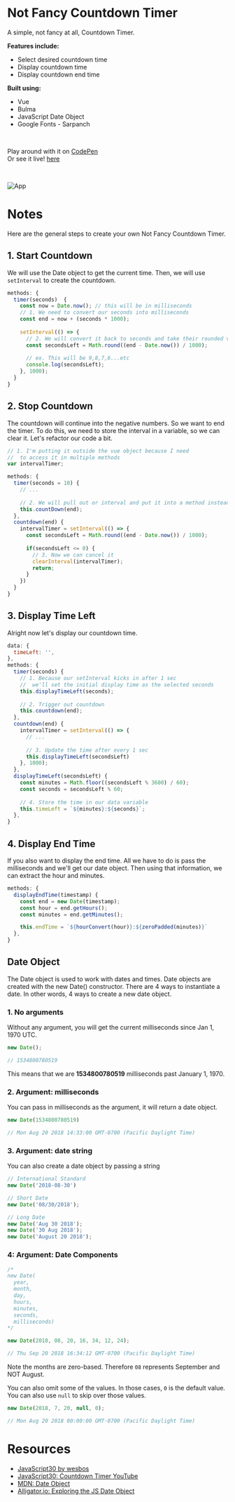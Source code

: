 # Not Fancy Countdown Timer

A simple, not fancy at all, Countdown Timer.

**Features include:**
- Select desired countdown time
- Display countdown time
- Display countdown end time

**Built using:**
- Vue
- Bulma
- JavaScript Date Object
- Google Fonts - Sarpanch

<br>

Play around with it on [CodePen](https://codepen.io/samanthaming/pen/WgrYZr)  
Or see it live! [here](https://samanthaming.github.io/not-fancy-countdown-timer/)

<br>

![App](images/not-fancy-countdown-timer.png)

# Notes

Here are the general steps to create your own Not Fancy Countdown Timer.

## 1. Start Countdown

We will use the Date object to get the current time. Then, we will use `setInterval` to create the countdown.

```javascript
methods: {
  timer(seconds)  {
    const now = Date.now(); // this will be in milliseconds
    // 1. We need to convert our seconds into milliseconds
    const end = now + (seconds * 1000);
    
    setInterval(() => {
      // 2. We will convert it back to seconds and take their rounded value
      const secondsLeft = Math.round((end - Date.now()) / 1000);
      
      // ex. This will be 9,8,7,6...etc
      console.log(secondsLeft);
    }, 1000);
  }
}
```

## 2. Stop Countdown

The countdown will continue into the negative numbers. So we want to end the timer. To do this, we need to store the interval in a variable, so we can clear it. Let's refactor our code a bit.

```javascript
// 1. I'm putting it outside the vue object because I need
//  to access it in multiple methods
var intervalTimer;

methods: {
  timer(seconds = 10) {
    // ...
    
    // 2. We will pull out or interval and put it into a method instead
    this.countDown(end);
  },
  countdown(end) {
    intervalTimer = setInterval(() => {
      const secondsLeft = Math.round((end - Date.now()) / 1000);
      
      if(secondsLeft <= 0) {
        // 3. Now we can cancel it
        clearInterval(intervalTimer);
        return;
      }
    })
  }
}
```

## 3. Display Time Left

Alright now let's display our countdown time.

```javascript
data: {
  timeLeft: '',
},
methods: {
  timer(seconds) {
    // 1. Because our setInterval kicks in after 1 sec
    //  we'll set the initial display time as the selected seconds
    this.displayTimeLeft(seconds);
    
    // 2. Trigger out countdown
    this.countdown(end);
  },
  countdown(end) {
    intervalTimer = setInterval(() => {
      // ...
      
      // 3. Update the time after every 1 sec
      this.displayTimeLeft(secondsLeft)
    }, 1000);
  },
  displayTimeLeft(secondsLeft) {
    const minutes = Math.floor((secondsLeft % 3600) / 60);
    const seconds = secondsLeft % 60;
  
    // 4. Store the time in our data variable
    this.timeLeft = `${minutes}:${seconds}`;
  },
}
```

## 4. Display End Time

If you also want to display the end time. All we have to do is pass the milliseconds and we'll get our date object. Then using that information, we can extract the hour and minutes.

```javascript
methods: {
  displayEndTime(timestamp) {
    const end = new Date(timestamp);
    const hour = end.getHours();
    const minutes = end.getMinutes();

    this.endTime = `${hourConvert(hour)}:${zeroPadded(minutes)}`
  },
}
```

## Date Object

The Date object is used to work with dates and times. Date objects are created with the new Date() constructor. There are 4 ways to instantiate a date. In other words, 4 ways to create a new date object.

### 1. No arguments

Without any argument, you will get the current milliseconds since Jan 1, 1970 UTC.

```javascript
new Date(); 

// 1534800780519
```

This means that we are **1534800780519** milliseconds past January 1, 1970.

### 2. Argument: milliseconds

You can pass in milliseconds as the argument, it will return a date object.

```javascript
new Date(1534800780519)

// Mon Aug 20 2018 14:33:00 GMT-0700 (Pacific Daylight Time)
```

### 3. Argument: date string

You can also create a date object by passing a string

```javascript
// International Standard
new Date('2018-08-30') 

// Short Date
new Date('08/30/2018');

// Long Date
new Date('Aug 30 2018');
new Date('30 Aug 2018');
new Date('August 20 2018');
```

### 4: Argument: Date Components

```javascript
/* 
new Date(
  year, 
  month, 
  day, 
  hours, 
  minutes, 
  seconds, 
  milliseconds) 
*/

new Date(2018, 08, 20, 16, 34, 12, 24);

// Thu Sep 20 2018 16:34:12 GMT-0700 (Pacific Daylight Time)
```

Note the months are zero-based. Therefore `08` represents September and NOT August. 

You can also omit some of the values. In those cases, `0` is the default value. You can also use `null` to skip over those values.

```javascript
new Date(2018, 7, 20, null, 0);

// Mon Aug 20 2018 00:00:00 GMT-0700 (Pacific Daylight Time)
```

# Resources

- [JavaScript30 by wesbos](https://github.com/wesbos/JavaScript30)
- [JavaScript30: Countdown Timer YouTube](https://youtu.be/LAaf7-WuJJQ)
- [MDN: Date Object](https://developer.mozilla.org/en-US/docs/Web/JavaScript/Reference/Global_Objects/Date)
- [Alligator.io: Exploring the JS Date Object](https://alligator.io/js/date-object/)
